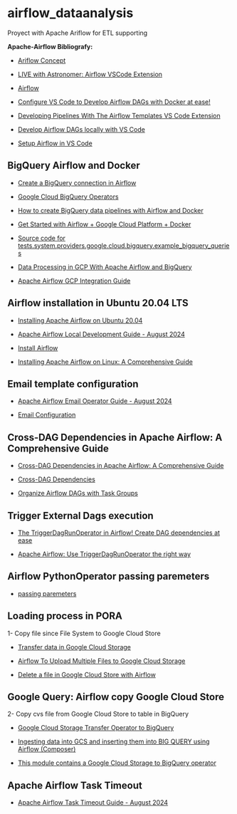 # airflow_dataanalysis
Proyect with Apache Ariflow for ETL supporting

**Apache-Airflow Bibliografy:**

- [Ariflow Concept](https://airflow.apache.org/docs/apache-airflow/1.10.2/concepts.html)

- [LIVE with Astronomer: Airflow VSCode Extension](https://www.youtube.com/watch?v=glrffDNra5M)

- [Airflow](https://marketplace.visualstudio.com/items?itemName=NecatiARSLAN.airflow-vscode-extension)

- [Configure VS Code to Develop Airflow DAGs with Docker at ease!](https://www.youtube.com/watch?v=fsMKV9A1B-I)

- [Developing Pipelines With The Airflow Templates VS Code Extension](https://www.youtube.com/watch?v=r2vlPeBe2U4)

- [Develop Airflow DAGs locally with VS Code](https://www.astronomer.io/docs/learn/vscode-local-dev)

- [Setup Airflow in VS Code](https://medium.com/@venkatkarthick15/setup-airflow-in-vs-code-46a883f1611b)

## BigQuery Airflow and Docker
- [Create a BigQuery connection in Airflow](https://www.astronomer.io/docs/learn/connections/bigquery)

- [Google Cloud BigQuery Operators](https://airflow.apache.org/docs/apache-airflow-providers-google/stable/operators/cloud/bigquery.html)

- [How to create BigQuery data pipelines with Airflow and Docker](https://data-ai.theodo.com/blog-technique/create-bigquery-data-pipelines-with-airflow-and-docker)

- [Get Started with Airflow + Google Cloud Platform + Docker](https://junjiejiang94.medium.com/get-started-with-airflow-google-cloud-platform-docker-a21c46e0f797)

- [Source code for tests.system.providers.google.cloud.bigquery.example_bigquery_queries](https://airflow.apache.org/docs/apache-airflow-providers-google/stable/_modules/tests/system/providers/google/cloud/bigquery/example_bigquery_queries.html)

- [Data Processing in GCP With Apache Airflow and BigQuery](https://dzone.com/articles/data-processing-in-gcp-with-apache-airflow)

- [Apache Airflow GCP Integration Guide](https://www.restack.io/docs/airflow-knowledge-apache-gcp-google-provider-bigquery-hook-cloud-examples-tutorial-operators)


## Airflow installation in Ubuntu 20.04 LTS

- [Installing Apache Airflow on Ubuntu 20.04](https://www.restack.io/docs/airflow-knowledge-apache-ubuntu-install-server-22-04-20-04-18-04)

- [Apache Airflow Local Development Guide - August 2024](https://www.restack.io/docs/airflow-knowledge-local-setup-windows-install#clp1kqwt901z7w60t5l8fckap)

- [Install Airflow](https://airflow.apache.org/docs/apache-airflow/stable/start.html)

- [Installing Apache Airflow on Linux: A Comprehensive Guide](https://medium.com/@maroofashraf987/installing-apache-airflow-on-linux-a-comprehensive-guide-5462b265e961)


## 
## Email template configuration

- [Apache Airflow Email Operator Guide - August 2024](https://www.restack.io/docs/airflow-knowledge-email-operator-example)

- [Email Configuration](https://airflow.apache.org/docs/apache-airflow/stable/howto/email-config.html)

##
## Cross-DAG Dependencies in Apache Airflow: A Comprehensive Guide

- [Cross-DAG Dependencies in Apache Airflow: A Comprehensive Guide](https://medium.com/datamindedbe/cross-dag-dependencies-in-apache-airflow-a-comprehensive-guide-88cbc0bc68d0)


- [Cross-DAG Dependencies](https://airflow.apache.org/docs/apache-airflow/stable/howto/operator/external_task_sensor.html)

- [Organize Airflow DAGs with Task Groups](https://jashbhatt776.medium.com/organize-airflow-dags-with-task-groups-627f5b6f1098)


## Trigger External Dags execution 

- [The TriggerDagRunOperator in Airflow! Create DAG dependencies at ease](https://www.youtube.com/watch?v=8uKW0mPWmCk)

- [Apache Airflow: Use TriggerDagRunOperator the right way](https://lshw.medium.com/apache-airflow-use-triggerdagrunoperator-the-right-way-df5db079b95c)


## Airflow PythonOperator passing paremeters 

- [passing paremeters](https://airflow.apache.org/docs/apache-airflow/1.10.3/howto/operator/python.html)


## Loading process in PORA


1- Copy file since File System to Google Cloud Store    
- [Transfer data in Google Cloud Storage](https://airflow.apache.org/docs/apache-airflow-providers-google/stable/operators/transfer/gcs_to_gcs.html) 
      
 - [Airflow To Upload Multiple Files to Google Cloud Storage](https://medium.com/@ossama.assaghir/uploading-multiple-files-to-google-cloud-storage-using-airflow-a19c9126bcd9)

 - [Delete a file in Google Cloud Store with Airflow](https://airflow.apache.org/docs/apache-airflow-providers-google/stable/_api/airflow/providers/google/cloud/operators/gcs/index.html#airflow.providers.google.cloud.operators.gcs.GCSDeleteObjectsOperator)

## Google Query: Airflow copy Google Cloud Store

2- Copy cvs file from Google Cloud Store to table in BigQuery
   - [Google Cloud Storage Transfer Operator to BigQuery](https://airflow.apache.org/docs/apache-airflow-providers-google/stable/operators/transfer/gcs_to_bigquery.html)

   - [Ingesting data into GCS and inserting them into BIG QUERY using Airflow (Composer)](https://medium.com/@deepakda1972/ingesting-data-into-gcs-and-inserting-them-into-big-query-using-airflow-composer-2d8001293b6e)

   - [This module contains a Google Cloud Storage to BigQuery operator](https://airflow.apache.org/docs/apache-airflow-providers-google/stable/_api/airflow/providers/google/cloud/transfers/gcs_to_bigquery/index.html)

## Apache Airflow Task Timeout 

- [Apache Airflow Task Timeout Guide - August 2024](https://www.restack.io/docs/airflow-knowledge-apache-task-timeout)
    
